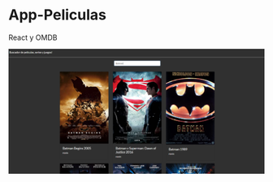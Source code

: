 # App-Peliculas
React y OMDB

![](https://github.com/Benjhi/App-Peliculas/blob/master/img/img1.png?raw=true)
